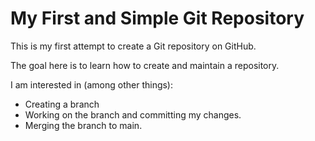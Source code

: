 # My First and Simple Git Repository 

This is my first attempt to create a Git repository on GitHub. 

The goal here is to learn how to create and maintain a repository. 

I am interested in (among other things):
- Creating a branch
- Working on the branch and committing my changes.
- Merging the branch to main.
